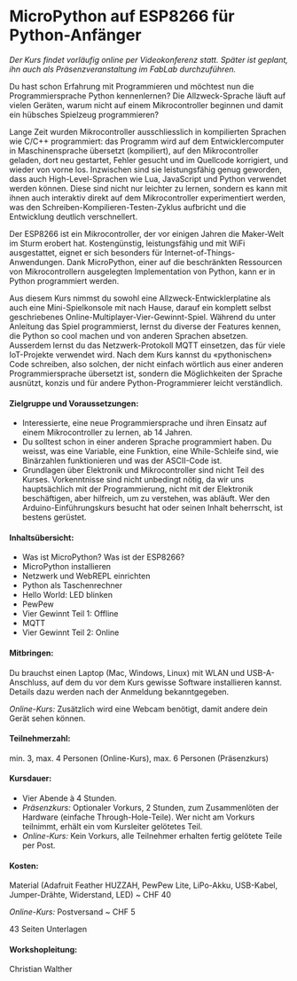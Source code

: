 # MicroPython auf ESP8266 für Python-Anfänger

_Der Kurs findet vorläufig online per Videokonferenz statt. Später ist geplant, ihn auch als Präsenzveranstaltung im FabLab durchzuführen._

Du hast schon Erfahrung mit Programmieren und möchtest nun die Programmiersprache Python kennenlernen? Die Allzweck-Sprache läuft auf vielen Geräten, warum nicht auf einem Mikrocontroller beginnen und damit ein hübsches Spielzeug programmieren?

Lange Zeit wurden Mikrocontroller ausschliesslich in kompilierten Sprachen wie C/C++ programmiert: das Programm wird auf dem Entwicklercomputer in Maschinensprache übersetzt (kompiliert), auf den Mikrocontroller geladen, dort neu gestartet, Fehler gesucht und im Quellcode korrigiert, und wieder von vorne los. Inzwischen sind sie leistungsfähig genug geworden, dass auch High-Level-Sprachen wie Lua, JavaScript und Python verwendet werden können. Diese sind nicht nur leichter zu lernen, sondern es kann mit ihnen auch interaktiv direkt auf dem Mikrocontroller experimentiert werden, was den Schreiben-Kompilieren-Testen-Zyklus aufbricht und die Entwicklung deutlich verschnellert.

Der ESP8266 ist ein Mikrocontroller, der vor einigen Jahren die Maker-Welt im Sturm erobert hat. Kostengünstig, leistungsfähig und mit WiFi ausgestattet, eignet er sich besonders für Internet-of-Things-Anwendungen. Dank MicroPython, einer auf die beschränkten Ressourcen von Mikrocontrollern ausgelegten Implementation von Python, kann er in Python programmiert werden.

Aus diesem Kurs nimmst du sowohl eine Allzweck-Entwicklerplatine als auch eine Mini-Spielkonsole mit nach Hause, darauf ein komplett selbst geschriebenes Online-Multiplayer-Vier-Gewinnt-Spiel. Während du unter Anleitung das Spiel programmierst, lernst du diverse der Features kennen, die Python so cool machen und von anderen Sprachen absetzen. Ausserdem lernst du das Netzwerk-Protokoll MQTT einsetzen, das für viele IoT-Projekte verwendet wird. Nach dem Kurs kannst du «pythonischen» Code schreiben, also solchen, der nicht einfach wörtlich aus einer anderen Programmiersprache übersetzt ist, sondern die Möglichkeiten der Sprache ausnützt, konzis und für andere Python-Programmierer leicht verständlich.

#### Zielgruppe und Voraussetzungen:

- Interessierte, eine neue Programmiersprache und ihren Einsatz auf einem Mikrocontroller zu lernen, ab 14 Jahren.
- Du solltest schon in einer anderen Sprache programmiert haben. Du weisst, was eine Variable, eine Funktion, eine While-Schleife sind, wie Binärzahlen funktionieren und was der ASCII-Code ist.
- Grundlagen über Elektronik und Mikrocontroller sind nicht Teil des Kurses. Vorkenntnisse sind nicht unbedingt nötig, da wir uns hauptsächlich mit der Programmierung, nicht mit der Elektronik beschäftigen, aber hilfreich, um zu verstehen, was abläuft. Wer den Arduino-Einführungskurs besucht hat oder seinen Inhalt beherrscht, ist bestens gerüstet.

#### Inhaltsübersicht:

- Was ist MicroPython? Was ist der ESP8266?
- MicroPython installieren
- Netzwerk und WebREPL einrichten
- Python als Taschenrechner
- Hello World: LED blinken
- PewPew
- Vier Gewinnt Teil 1: Offline
- MQTT
- Vier Gewinnt Teil 2: Online

#### Mitbringen:

Du brauchst einen Laptop (Mac, Windows, Linux) mit WLAN und USB-A-Anschluss, auf dem du vor dem Kurs gewisse Software installieren kannst. Details dazu werden nach der Anmeldung bekanntgegeben.

_Online-Kurs:_ Zusätzlich wird eine Webcam benötigt, damit andere dein Gerät sehen können.

#### Teilnehmerzahl:

min. 3, max. 4 Personen (Online-Kurs), max. 6 Personen (Präsenzkurs)

#### Kursdauer:

- Vier Abende à 4 Stunden.
- _Präsenzkurs:_ Optionaler Vorkurs, 2 Stunden, zum Zusammenlöten der Hardware (einfache Through-Hole-Teile). Wer nicht am Vorkurs teilnimmt, erhält ein vom Kursleiter gelötetes Teil.
- _Online-Kurs:_ Kein Vorkurs, alle Teilnehmer erhalten fertig gelötete Teile per Post.

#### Kosten:

Material (Adafruit Feather HUZZAH, PewPew Lite, LiPo-Akku, USB-Kabel, Jumper-Drähte, Widerstand, LED) ~ CHF 40

_Online-Kurs:_ Postversand ~ CHF 5

43 Seiten Unterlagen

#### Workshopleitung:

Christian Walther
